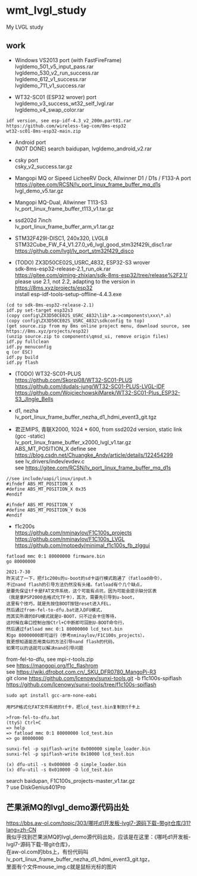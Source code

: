 # wmt_lvgl_study
My LVGL study

## work  
* Windows VS2013 port (with FastFireFrame)    
lvgldemo_501_v5_input_pass.rar  
lvgldemo_530_v2_run_success.rar  
lvgldemo_612_v1_success.rar  
lvgldemo_711_v1_success.rar  

* WT32-SC01 (ESP32 wrover) port  
lvgldemo_v3_success_wt32_self_lvgl.rar  
lvgldemo_v4_swap_color.rar  
```
idf version, see esp-idf-4.3_v2_200m.part01.rar  
https://github.com/wireless-tag-com/8ms-esp32    
wt32-sc01-8ms-esp32-main.zip  
```

* Android port  
(NOT DONE) search baidupan, lvgldemo_android_v2.rar  

* csky port  
csky_v2_success.tar.gz  

* Mangopi MQ or Sipeed LicheeRV Dock, Allwinner D1 / D1s / F133-A port  
https://gitee.com/RCSN/lv_port_linux_frame_buffer_mq_d1s  
lvgl_demo_v5.tar.gz  

* Mangopi MQ-Dual, Allwinner T113-S3  
lv_port_linux_frame_buffer_t113_v1.tar.gz  

* ssd202d 7inch    
lv_port_linux_frame_buffer_arm_v1.tar.gz  

* STM32F429I-DISC1, 240x320, LVGL8      
STM32Cube_FW_F4_V1.27.0_v6_lvgl_good_stm32f429i_disc1.rar  
https://github.com/lvgl/lv_port_stm32f429_disco  

* (TODO) ZX3D50CE02S_USRC_4832, ESP32-S3 wrover    
sdk-8ms-esp32-release-2.1_run_ok.rar  
https://gitee.com/qiming-zhixian/sdk-8ms-esp32/tree/release%2F2.1/  
please use 2.1, not 2.2, adapting to the version in https://8ms.xyz/projects/esp32  
install esp-idf-tools-setup-offline-4.4.3.exe  
```
(cd to sdk-8ms-esp32-release-2.1)  
idf.py set-target esp32s3  
(copy config\ZX3D50CE02S_USRC_4832\lib*.a->components\xxx\*.a)  
(copy config\ZX3D50CE02S_USRC_4832\sdkconfig to top)  
(get source.zip from my 8ms online project menu, download source, see https://8ms.xyz/projects/esp32)  
(unzip source.zip to components\qmsd_ui, remove origin files)  
idf.py fullclean  
idf.py menuconfig  
q (or ESC)  
idf.py build  
idf.py flash  
```

* (TODO) WT32-SC01-PLUS  
https://github.com/Skorpi08/WT32-SC01-PLUS  
https://github.com/dudals-jung/WT32-SC01-PLUS-LVGL-IDF  
https://github.com/WojciechowskiMarek/WT32-SC01-Plus_ESP32-S3_JIngle_Bells  

* d1, nezha    
lv_port_linux_frame_buffer_nezha_d1_hdmi_event3_git.tgz  

* 君正MIPS, 青联X2000, 1024 * 600, from ssd202d version, static link (gcc -static)    
lv_port_linux_frame_buffer_x2000_lvgl_v1.tar.gz  
ABS_MT_POSITION_X define see https://blog.csdn.net/Chuangke_Andy/article/details/122454299  
see lv_drivers/indev/evdev.c  
see https://gitee.com/RCSN/lv_port_linux_frame_buffer_mq_d1s  
```
//see include/uapi/linux/input.h
#ifndef ABS_MT_POSITION_X
#define ABS_MT_POSITION_X 0x35
#endif

#ifndef ABS_MT_POSITION_Y
#define ABS_MT_POSITION_Y 0x36
#endif
```

* f1c200s  
https://github.com/nminaylov/F1C100s_projects  
https://github.com/nminaylov/F1C100s_LVGL  
https://github.com/motoedy/minimal_f1c100s_fb_zlggui  
```
fatload mmc 0:1 80000000 firmware.bin  
go 80000000  
```
```
2021-7-30  
昨天试了一下，把f1c200s的u-boot的sd卡运行模式跑通了（fatload命令），  
不过nand flash的引导方法仍然没有头绪。fatload有个几个缺点，  
是要先保证tf卡是FAT文件系统，这个可能有点坑，因为可能会提示缺分区表  
（我是拿PSP2000去格式化TF卡），其次，需要先引导到u-boot，  
这里有个技巧，就是先按住BOOT按钮reset进入FEL，  
然后通过from-fel-to-dfu.bat进入DFU模式，  
而其实所谓的DFU模式就是U-BOOT，只不过会卡住等待，  
这时候在串口控制台按Ctrl+C中断即可回到U-BOOT命令行，  
然后通过fatload mmc 0:1 80000000 lcd_test.bin
和go 80000000即可运行（参考nminaylov/F1C100s_projects），  
我更想知道能否用类似的方法引导nand flash的代码，  
如果可以的话就可以解决nand引导问题
```
from-fel-to-dfu, see mpi-r-tools.zip  
see https://mangopi.org/f1c_flashrom  
see https://wiki.dfrobot.com.cn/_SKU_DFR0780_MangoPi-R3  
git clone https://github.com/Icenowy/sunxi-tools.git -b f1c100s-spiflash  
https://github.com/Icenowy/sunxi-tools/tree/f1c100s-spiflash  
```
sudo apt install gcc-arm-none-eabi

用PSP格式化FAT文件系统的tf卡，把lcd_test.bin复制到tf卡上

>from-fel-to-dfu.bat
(ttyS) Ctrl+C
=> help
=> fatload mmc 0:1 80000000 lcd_test.bin
=> go 80000000

sunxi-fel -p spiflash-write 0x000000 simple_loader.bin
sunxi-fel -p spiflash-write 0x10000 lcd_test.bin

(x) dfu-util -s 0x000000 -D simple_loader.bin
(x) dfu-util -s 0x010000 -D lcd_test.bin
```
search baidupan, F1C100s_projects-master_v1.tar.gz  
? use DiskGenius401Pro  

## 芒果派MQ的lvgl_demo源代码出处  
https://bbs.aw-ol.com/topic/303/哪吒d1开发板-lvgl7-源码下载-带git仓库/31?lang=zh-CN  
我似乎找到芒果派MQ的lvgl_demo源代码出处，应该是在这里：《哪吒d1开发板-lvgl7-源码下载-带git仓库》，  
在aw-ol.com的bbs上，有份代码叫lv_port_linux_frame_buffer_nezha_d1_hdmi_event3_git.tgz，  
里面有个文件mouse_img.c就是鼠标光标的图片  
